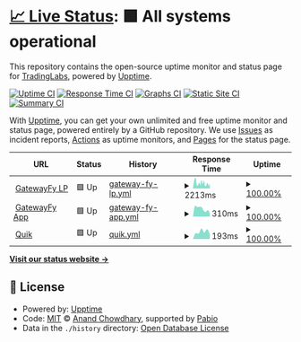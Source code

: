 # [📈 Live Status](https://tradinglabs-io.github.io/gatewayfy-status): <!--live status--> **🟩 All systems operational**

This repository contains the open-source uptime monitor and status page for [TradingLabs](https://tradinglabs-io.github.io/gatewayfy-status), powered by [Upptime](https://github.com/upptime/upptime).

[![Uptime CI](https://github.com/tradinglabs-io/gatewayfy-status/workflows/Uptime%20CI/badge.svg)](https://github.com/tradinglabs-io/gatewayfy-status/actions?query=workflow%3A%22Uptime+CI%22)
[![Response Time CI](https://github.com/tradinglabs-io/gatewayfy-status/workflows/Response%20Time%20CI/badge.svg)](https://github.com/tradinglabs-io/gatewayfy-status/actions?query=workflow%3A%22Response+Time+CI%22)
[![Graphs CI](https://github.com/tradinglabs-io/gatewayfy-status/workflows/Graphs%20CI/badge.svg)](https://github.com/tradinglabs-io/gatewayfy-status/actions?query=workflow%3A%22Graphs+CI%22)
[![Static Site CI](https://github.com/tradinglabs-io/gatewayfy-status/workflows/Static%20Site%20CI/badge.svg)](https://github.com/tradinglabs-io/gatewayfy-status/actions?query=workflow%3A%22Static+Site+CI%22)
[![Summary CI](https://github.com/tradinglabs-io/gatewayfy-status/workflows/Summary%20CI/badge.svg)](https://github.com/tradinglabs-io/gatewayfy-status/actions?query=workflow%3A%22Summary+CI%22)

With [Upptime](https://upptime.js.org), you can get your own unlimited and free uptime monitor and status page, powered entirely by a GitHub repository. We use [Issues](https://github.com/tradinglabs-io/gatewayfy-status/issues) as incident reports, [Actions](https://github.com/tradinglabs-io/gatewayfy-status/actions) as uptime monitors, and [Pages](https://tradinglabs-io.github.io/gatewayfy-status) for the status page.

<!--start: status pages-->
<!-- This summary is generated by Upptime (https://github.com/upptime/upptime) -->
<!-- Do not edit this manually, your changes will be overwritten -->
<!-- prettier-ignore -->
| URL | Status | History | Response Time | Uptime |
| --- | ------ | ------- | ------------- | ------ |
| <img alt="" src="https://icons.duckduckgo.com/ip3/www.gatewayfy.com.ico" height="13"> [GatewayFy LP](https://www.gatewayfy.com) | 🟩 Up | [gateway-fy-lp.yml](https://github.com/tradinglabs-io/gatewayfy-status/commits/HEAD/history/gateway-fy-lp.yml) | <details><summary><img alt="Response time graph" src="./graphs/gateway-fy-lp/response-time-week.png" height="20"> 2213ms</summary><br><a href="https://tradinglabs-io.github.io/gatewayfy-status/history/gateway-fy-lp"><img alt="Response time 2213" src="https://img.shields.io/endpoint?url=https%3A%2F%2Fraw.githubusercontent.com%2Ftradinglabs-io%2Fgatewayfy-status%2FHEAD%2Fapi%2Fgateway-fy-lp%2Fresponse-time.json"></a><br><a href="https://tradinglabs-io.github.io/gatewayfy-status/history/gateway-fy-lp"><img alt="24-hour response time 2213" src="https://img.shields.io/endpoint?url=https%3A%2F%2Fraw.githubusercontent.com%2Ftradinglabs-io%2Fgatewayfy-status%2FHEAD%2Fapi%2Fgateway-fy-lp%2Fresponse-time-day.json"></a><br><a href="https://tradinglabs-io.github.io/gatewayfy-status/history/gateway-fy-lp"><img alt="7-day response time 2213" src="https://img.shields.io/endpoint?url=https%3A%2F%2Fraw.githubusercontent.com%2Ftradinglabs-io%2Fgatewayfy-status%2FHEAD%2Fapi%2Fgateway-fy-lp%2Fresponse-time-week.json"></a><br><a href="https://tradinglabs-io.github.io/gatewayfy-status/history/gateway-fy-lp"><img alt="30-day response time 2213" src="https://img.shields.io/endpoint?url=https%3A%2F%2Fraw.githubusercontent.com%2Ftradinglabs-io%2Fgatewayfy-status%2FHEAD%2Fapi%2Fgateway-fy-lp%2Fresponse-time-month.json"></a><br><a href="https://tradinglabs-io.github.io/gatewayfy-status/history/gateway-fy-lp"><img alt="1-year response time 2213" src="https://img.shields.io/endpoint?url=https%3A%2F%2Fraw.githubusercontent.com%2Ftradinglabs-io%2Fgatewayfy-status%2FHEAD%2Fapi%2Fgateway-fy-lp%2Fresponse-time-year.json"></a></details> | <details><summary><a href="https://tradinglabs-io.github.io/gatewayfy-status/history/gateway-fy-lp">100.00%</a></summary><a href="https://tradinglabs-io.github.io/gatewayfy-status/history/gateway-fy-lp"><img alt="All-time uptime 100.00%" src="https://img.shields.io/endpoint?url=https%3A%2F%2Fraw.githubusercontent.com%2Ftradinglabs-io%2Fgatewayfy-status%2FHEAD%2Fapi%2Fgateway-fy-lp%2Fuptime.json"></a><br><a href="https://tradinglabs-io.github.io/gatewayfy-status/history/gateway-fy-lp"><img alt="24-hour uptime 100.00%" src="https://img.shields.io/endpoint?url=https%3A%2F%2Fraw.githubusercontent.com%2Ftradinglabs-io%2Fgatewayfy-status%2FHEAD%2Fapi%2Fgateway-fy-lp%2Fuptime-day.json"></a><br><a href="https://tradinglabs-io.github.io/gatewayfy-status/history/gateway-fy-lp"><img alt="7-day uptime 100.00%" src="https://img.shields.io/endpoint?url=https%3A%2F%2Fraw.githubusercontent.com%2Ftradinglabs-io%2Fgatewayfy-status%2FHEAD%2Fapi%2Fgateway-fy-lp%2Fuptime-week.json"></a><br><a href="https://tradinglabs-io.github.io/gatewayfy-status/history/gateway-fy-lp"><img alt="30-day uptime 100.00%" src="https://img.shields.io/endpoint?url=https%3A%2F%2Fraw.githubusercontent.com%2Ftradinglabs-io%2Fgatewayfy-status%2FHEAD%2Fapi%2Fgateway-fy-lp%2Fuptime-month.json"></a><br><a href="https://tradinglabs-io.github.io/gatewayfy-status/history/gateway-fy-lp"><img alt="1-year uptime 100.00%" src="https://img.shields.io/endpoint?url=https%3A%2F%2Fraw.githubusercontent.com%2Ftradinglabs-io%2Fgatewayfy-status%2FHEAD%2Fapi%2Fgateway-fy-lp%2Fuptime-year.json"></a></details>
| <img alt="" src="https://icons.duckduckgo.com/ip3/app.gatewayfy.com.ico" height="13"> [GatewayFy App](https://app.gatewayfy.com) | 🟩 Up | [gateway-fy-app.yml](https://github.com/tradinglabs-io/gatewayfy-status/commits/HEAD/history/gateway-fy-app.yml) | <details><summary><img alt="Response time graph" src="./graphs/gateway-fy-app/response-time-week.png" height="20"> 310ms</summary><br><a href="https://tradinglabs-io.github.io/gatewayfy-status/history/gateway-fy-app"><img alt="Response time 310" src="https://img.shields.io/endpoint?url=https%3A%2F%2Fraw.githubusercontent.com%2Ftradinglabs-io%2Fgatewayfy-status%2FHEAD%2Fapi%2Fgateway-fy-app%2Fresponse-time.json"></a><br><a href="https://tradinglabs-io.github.io/gatewayfy-status/history/gateway-fy-app"><img alt="24-hour response time 310" src="https://img.shields.io/endpoint?url=https%3A%2F%2Fraw.githubusercontent.com%2Ftradinglabs-io%2Fgatewayfy-status%2FHEAD%2Fapi%2Fgateway-fy-app%2Fresponse-time-day.json"></a><br><a href="https://tradinglabs-io.github.io/gatewayfy-status/history/gateway-fy-app"><img alt="7-day response time 310" src="https://img.shields.io/endpoint?url=https%3A%2F%2Fraw.githubusercontent.com%2Ftradinglabs-io%2Fgatewayfy-status%2FHEAD%2Fapi%2Fgateway-fy-app%2Fresponse-time-week.json"></a><br><a href="https://tradinglabs-io.github.io/gatewayfy-status/history/gateway-fy-app"><img alt="30-day response time 310" src="https://img.shields.io/endpoint?url=https%3A%2F%2Fraw.githubusercontent.com%2Ftradinglabs-io%2Fgatewayfy-status%2FHEAD%2Fapi%2Fgateway-fy-app%2Fresponse-time-month.json"></a><br><a href="https://tradinglabs-io.github.io/gatewayfy-status/history/gateway-fy-app"><img alt="1-year response time 310" src="https://img.shields.io/endpoint?url=https%3A%2F%2Fraw.githubusercontent.com%2Ftradinglabs-io%2Fgatewayfy-status%2FHEAD%2Fapi%2Fgateway-fy-app%2Fresponse-time-year.json"></a></details> | <details><summary><a href="https://tradinglabs-io.github.io/gatewayfy-status/history/gateway-fy-app">100.00%</a></summary><a href="https://tradinglabs-io.github.io/gatewayfy-status/history/gateway-fy-app"><img alt="All-time uptime 100.00%" src="https://img.shields.io/endpoint?url=https%3A%2F%2Fraw.githubusercontent.com%2Ftradinglabs-io%2Fgatewayfy-status%2FHEAD%2Fapi%2Fgateway-fy-app%2Fuptime.json"></a><br><a href="https://tradinglabs-io.github.io/gatewayfy-status/history/gateway-fy-app"><img alt="24-hour uptime 100.00%" src="https://img.shields.io/endpoint?url=https%3A%2F%2Fraw.githubusercontent.com%2Ftradinglabs-io%2Fgatewayfy-status%2FHEAD%2Fapi%2Fgateway-fy-app%2Fuptime-day.json"></a><br><a href="https://tradinglabs-io.github.io/gatewayfy-status/history/gateway-fy-app"><img alt="7-day uptime 100.00%" src="https://img.shields.io/endpoint?url=https%3A%2F%2Fraw.githubusercontent.com%2Ftradinglabs-io%2Fgatewayfy-status%2FHEAD%2Fapi%2Fgateway-fy-app%2Fuptime-week.json"></a><br><a href="https://tradinglabs-io.github.io/gatewayfy-status/history/gateway-fy-app"><img alt="30-day uptime 100.00%" src="https://img.shields.io/endpoint?url=https%3A%2F%2Fraw.githubusercontent.com%2Ftradinglabs-io%2Fgatewayfy-status%2FHEAD%2Fapi%2Fgateway-fy-app%2Fuptime-month.json"></a><br><a href="https://tradinglabs-io.github.io/gatewayfy-status/history/gateway-fy-app"><img alt="1-year uptime 100.00%" src="https://img.shields.io/endpoint?url=https%3A%2F%2Fraw.githubusercontent.com%2Ftradinglabs-io%2Fgatewayfy-status%2FHEAD%2Fapi%2Fgateway-fy-app%2Fuptime-year.json"></a></details>
| <img alt="" src="https://icons.duckduckgo.com/ip3/app.quikbr.com.ico" height="13"> [Quik](https://app.quikbr.com) | 🟩 Up | [quik.yml](https://github.com/tradinglabs-io/gatewayfy-status/commits/HEAD/history/quik.yml) | <details><summary><img alt="Response time graph" src="./graphs/quik/response-time-week.png" height="20"> 193ms</summary><br><a href="https://tradinglabs-io.github.io/gatewayfy-status/history/quik"><img alt="Response time 193" src="https://img.shields.io/endpoint?url=https%3A%2F%2Fraw.githubusercontent.com%2Ftradinglabs-io%2Fgatewayfy-status%2FHEAD%2Fapi%2Fquik%2Fresponse-time.json"></a><br><a href="https://tradinglabs-io.github.io/gatewayfy-status/history/quik"><img alt="24-hour response time 193" src="https://img.shields.io/endpoint?url=https%3A%2F%2Fraw.githubusercontent.com%2Ftradinglabs-io%2Fgatewayfy-status%2FHEAD%2Fapi%2Fquik%2Fresponse-time-day.json"></a><br><a href="https://tradinglabs-io.github.io/gatewayfy-status/history/quik"><img alt="7-day response time 193" src="https://img.shields.io/endpoint?url=https%3A%2F%2Fraw.githubusercontent.com%2Ftradinglabs-io%2Fgatewayfy-status%2FHEAD%2Fapi%2Fquik%2Fresponse-time-week.json"></a><br><a href="https://tradinglabs-io.github.io/gatewayfy-status/history/quik"><img alt="30-day response time 193" src="https://img.shields.io/endpoint?url=https%3A%2F%2Fraw.githubusercontent.com%2Ftradinglabs-io%2Fgatewayfy-status%2FHEAD%2Fapi%2Fquik%2Fresponse-time-month.json"></a><br><a href="https://tradinglabs-io.github.io/gatewayfy-status/history/quik"><img alt="1-year response time 193" src="https://img.shields.io/endpoint?url=https%3A%2F%2Fraw.githubusercontent.com%2Ftradinglabs-io%2Fgatewayfy-status%2FHEAD%2Fapi%2Fquik%2Fresponse-time-year.json"></a></details> | <details><summary><a href="https://tradinglabs-io.github.io/gatewayfy-status/history/quik">100.00%</a></summary><a href="https://tradinglabs-io.github.io/gatewayfy-status/history/quik"><img alt="All-time uptime 100.00%" src="https://img.shields.io/endpoint?url=https%3A%2F%2Fraw.githubusercontent.com%2Ftradinglabs-io%2Fgatewayfy-status%2FHEAD%2Fapi%2Fquik%2Fuptime.json"></a><br><a href="https://tradinglabs-io.github.io/gatewayfy-status/history/quik"><img alt="24-hour uptime 100.00%" src="https://img.shields.io/endpoint?url=https%3A%2F%2Fraw.githubusercontent.com%2Ftradinglabs-io%2Fgatewayfy-status%2FHEAD%2Fapi%2Fquik%2Fuptime-day.json"></a><br><a href="https://tradinglabs-io.github.io/gatewayfy-status/history/quik"><img alt="7-day uptime 100.00%" src="https://img.shields.io/endpoint?url=https%3A%2F%2Fraw.githubusercontent.com%2Ftradinglabs-io%2Fgatewayfy-status%2FHEAD%2Fapi%2Fquik%2Fuptime-week.json"></a><br><a href="https://tradinglabs-io.github.io/gatewayfy-status/history/quik"><img alt="30-day uptime 100.00%" src="https://img.shields.io/endpoint?url=https%3A%2F%2Fraw.githubusercontent.com%2Ftradinglabs-io%2Fgatewayfy-status%2FHEAD%2Fapi%2Fquik%2Fuptime-month.json"></a><br><a href="https://tradinglabs-io.github.io/gatewayfy-status/history/quik"><img alt="1-year uptime 100.00%" src="https://img.shields.io/endpoint?url=https%3A%2F%2Fraw.githubusercontent.com%2Ftradinglabs-io%2Fgatewayfy-status%2FHEAD%2Fapi%2Fquik%2Fuptime-year.json"></a></details>

<!--end: status pages-->

[**Visit our status website →**](https://tradinglabs-io.github.io/gatewayfy-status)

## 📄 License

- Powered by: [Upptime](https://github.com/upptime/upptime)
- Code: [MIT](./LICENSE) © [Anand Chowdhary](https://anandchowdhary.com), supported by [Pabio](https://pabio.com)
- Data in the `./history` directory: [Open Database License](https://opendatacommons.org/licenses/odbl/1-0/)
